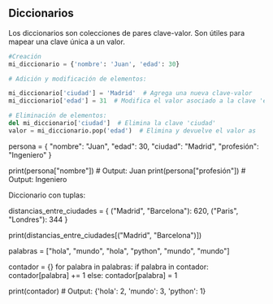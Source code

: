 ## Diccionarios

Los diccionarios son colecciones de pares clave-valor. Son útiles para mapear una clave única a un valor.

```python
#Creación
mi_diccionario = {'nombre': 'Juan', 'edad': 30}

# Adición y modificación de elementos:

mi_diccionario['ciudad'] = 'Madrid'  # Agrega una nueva clave-valor
mi_diccionario['edad'] = 31  # Modifica el valor asociado a la clave 'edad'

# Eliminación de elementos:
del mi_diccionario['ciudad']  # Elimina la clave 'ciudad'
valor = mi_diccionario.pop('edad')  # Elimina y devuelve el valor as
```

persona = {
    "nombre": "Juan",
    "edad": 30,
    "ciudad": "Madrid",
    "profesión": "Ingeniero"
}

print(persona["nombre"])  # Output: Juan
print(persona["profesión"])  # Output: Ingeniero

Diccionario con tuplas:

distancias_entre_ciudades = {
    ("Madrid", "Barcelona"): 620,
    ("Paris", "Londres"): 344
}

print(distancias_entre_ciudades[("Madrid", "Barcelona")])

palabras = ["hola", "mundo", "hola", "python", "mundo", "mundo"]

contador = {}
for palabra in palabras:
    if palabra in contador:
        contador[palabra] += 1
    else:
        contador[palabra] = 1

print(contador)  # Output: {'hola': 2, 'mundo': 3, 'python': 1}
